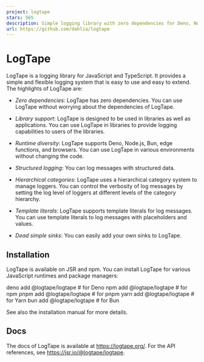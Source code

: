 ```yaml
---
project: logtape
stars: 565
description: Simple logging library with zero dependencies for Deno, Node.js, Bun, browsers, and edge functions
url: https://github.com/dahlia/logtape
---
```


LogTape
=======

LogTape is a logging library for JavaScript and TypeScript. It provides a simple and flexible logging system that is easy to use and easy to extend. The highlights of LogTape are:

-   _Zero dependencies_: LogTape has zero dependencies. You can use LogTape without worrying about the dependencies of LogTape.
    
-   _Library support_: LogTape is designed to be used in libraries as well as applications. You can use LogTape in libraries to provide logging capabilities to users of the libraries.
    
-   _Runtime diversity_: LogTape supports Deno, Node.js, Bun, edge functions, and browsers. You can use LogTape in various environments without changing the code.
    
-   _Structured logging_: You can log messages with structured data.
    
-   _Hierarchical categories_: LogTape uses a hierarchical category system to manage loggers. You can control the verbosity of log messages by setting the log level of loggers at different levels of the category hierarchy.
    
-   _Template literals_: LogTape supports template literals for log messages. You can use template literals to log messages with placeholders and values.
    
-   _Dead simple sinks_: You can easily add your own sinks to LogTape.
    

Installation
------------

LogTape is available on JSR and npm. You can install LogTape for various JavaScript runtimes and package managers:

deno add @logtape/logtape  # for Deno
npm  add @logtape/logtape  # for npm
pnpm add @logtape/logtape  # for pnpm
yarn add @logtape/logtape  # for Yarn
bun  add @logtape/logtape  # for Bun

See also the installation manual for more details.

Docs
----

The docs of LogTape is available at https://logtape.org/. For the API references, see https://jsr.io/@logtape/logtape.
